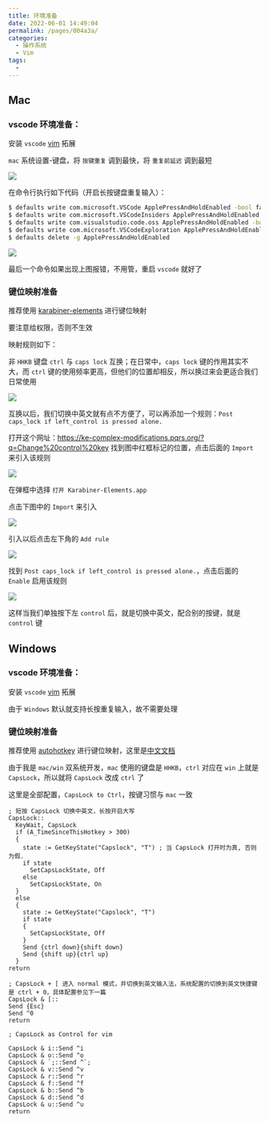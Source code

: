 ```yaml
---
title: 环境准备
date: 2022-06-01 14:49:04
permalink: /pages/004a3a/
categories:
  - 操作系统
  - Vim
tags:
  -
---
```


## Mac

### vscode 环境准备：

安装 `vscode` [vim](https://marketplace.visualstudio.com/items?itemName=vscodevim.vim) 拓展

`mac` 系统设置-键盘，将 `按键重复` 调到最快，将 `重复前延迟` 调到最短

![](../../.vuepress/public/img/vim/000.png)

在命令行执行如下代码（开启长按键盘重复输入）：

```bash
$ defaults write com.microsoft.VSCode ApplePressAndHoldEnabled -bool false              # For VS Code
$ defaults write com.microsoft.VSCodeInsiders ApplePressAndHoldEnabled -bool false      # For VS Code Insider
$ defaults write com.visualstudio.code.oss ApplePressAndHoldEnabled -bool false         # For VS Codium
$ defaults write com.microsoft.VSCodeExploration ApplePressAndHoldEnabled -bool false   # For VS Codium Exploration users
$ defaults delete -g ApplePressAndHoldEnabled                                           # If necessary, reset global default
```

![](../../.vuepress/public/img/vim/001.png)

最后一个命令如果出现上图报错，不用管，重启 `vscode` 就好了

### 键位映射准备

推荐使用 [karabiner-elements](https://karabiner-elements.pqrs.org/) 进行键位映射

要注意给权限，否则不生效

映射规则如下：

非 `HHKB` 键盘 `ctrl` 与 `caps lock` 互换；在日常中，`caps lock` 键的作用其实不大，而 `ctrl` 键的使用频率更高，但他们的位置却相反，所以换过来会更适合我们日常使用

![](../../.vuepress/public/img/vim/002.png)

互换以后，我们切换中英文就有点不方便了，可以再添加一个规则：`Post caps_lock if left_control is pressed alone.`

打开这个网址：https://ke-complex-modifications.pqrs.org/?q=Change%20control%20key 找到图中红框标记的位置，点击后面的 `Import` 来引入该规则

![](../../.vuepress/public/img/vim/003.png)

在弹框中选择 `打开 Karabiner-Elements.app`

点击下图中的 `Import` 来引入

![](../../.vuepress/public/img/vim/004.png)

引入以后点击左下角的 `Add rule`

![](../../.vuepress/public/img/vim/005.png)

找到 `Post caps_lock if left_control is pressed alone.`，点击后面的 `Enable` 启用该规则

![](../../.vuepress/public/img/vim/006.png)

这样当我们单独按下左 `control` 后，就是切换中英文，配合别的按键，就是 `control` 键

## Windows

### vscode 环境准备：

安装 `vscode` [vim](https://marketplace.visualstudio.com/items?itemName=vscodevim.vim) 拓展

由于 `Windows` 默认就支持长按重复输入，故不需要处理

### 键位映射准备

推荐使用 [autohotkey](https://www.autohotkey.com/) 进行键位映射，这里是[中文文档](https://ahkcn.github.io/docs/AutoHotkey.htm)

由于我是 `mac/win` 双系统开发，`mac` 使用的键盘是 `HHKB`，`ctrl` 对应在 `win` 上就是 `CapsLock`，所以就将 `CapsLock` 改成 `ctrl` 了

这里是全部配置，`CapsLock to Ctrl`，按键习惯与 `mac` 一致

```
; 短按 CapsLock 切换中英文，长按开启大写
CapsLock::
  KeyWait, CapsLock
  if (A_TimeSinceThisHotkey > 300)
  {
    state := GetKeyState("Capslock", "T") ; 当 CapsLock 打开时为真, 否则为假.
    if state
      SetCapsLockState, Off
    else
      SetCapsLockState, On
  }
  else
  {
    state := GetKeyState("Capslock", "T")
    if state
    {
      SetCapsLockState, Off
    }
    Send {ctrl down}{shift down}
    Send {shift up}{ctrl up}
  }
return

; CapsLock + [ 进入 normal 模式，并切换到英文输入法，系统配置的切换到英文快捷键是 ctrl + 0，具体配置参见下一篇
CapsLock & [::
Send {Esc}
Send ^0
return

; CapsLock as Control for vim

CapsLock & i::Send ^i
CapsLock & o::Send ^o
CapsLock & `;::Send ^`;
CapsLock & v::Send ^v
CapsLock & r::Send ^r
CapsLock & f::Send ^f
CapsLock & b::Send ^b
CapsLock & d::Send ^d
CapsLock & u::Send ^u
return
```
